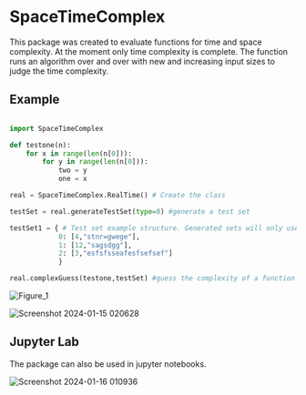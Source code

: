 # SpaceTimeComplex

This package was created to evaluate functions for time and space complexity. At the moment only time complexity is complete. The function runs an algorithm over and over with new
and increasing input sizes to judge the time complexity.

## Example

```python

import SpaceTimeComplex

def testone(n):
    for x in range(len(n[0])):
        for y in range(len(n[0])):
            two = y
            one = x

real = SpaceTimeComplex.RealTime() # Create the class

testSet = real.generateTestSet(type=0) #generate a test set

testSet1 = { # Test set example structure. Generated sets will only use one data type
            0: [4,"stnr=gwege"],
            1: [12,"sagsdgg"],
            2: [3,"esfsfsseafesfsefsef"]
            }

real.complexGuess(testone,testSet) #guess the complexity of a function. Returns the guess and a plot

```

![Figure_1](https://github.com/hodge-py/RealTime_Analysis/assets/105604814/fef612f2-ff1b-411a-b9b1-7d9ae8cd0af2)

![Screenshot 2024-01-15 020628](https://github.com/hodge-py/RealTime_Analysis/assets/105604814/b0b113f5-466d-4d21-9551-d3fd17e8a9bf)

## Jupyter Lab

The package can also be used in jupyter notebooks.

![Screenshot 2024-01-16 010936](https://github.com/hodge-py/SpaceTimeComplex/assets/105604814/61f63cb6-17d6-4cbd-89cf-f013b152c0c4)
